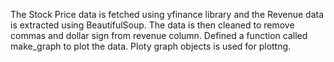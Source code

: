 The Stock Price data is fetched using yfinance library and the Revenue data is extracted using BeautifulSoup.
The data is then cleaned to remove commas and dollar sign from revenue column.
Defined a function called make_graph to plot the data. Ploty graph objects is used for plottng.

